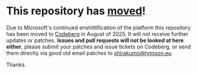 # This repository has [moved](https://shinmera.com/projects/messagebox)!
Due to Microsoft's continued enshittification of the platform this repository has been moved to [Codeberg](https://shinmera.com/projects/messagebox) in August of 2025. It will not receive further updates or patches. **Issues and pull requests will not be looked at here either**, please submit your patches and issue tickets on Codeberg, or send them directly via good old email patches to [shirakumo@tymoon.eu](mailto:shirakumo@tymoon.eu).

Thanks.
